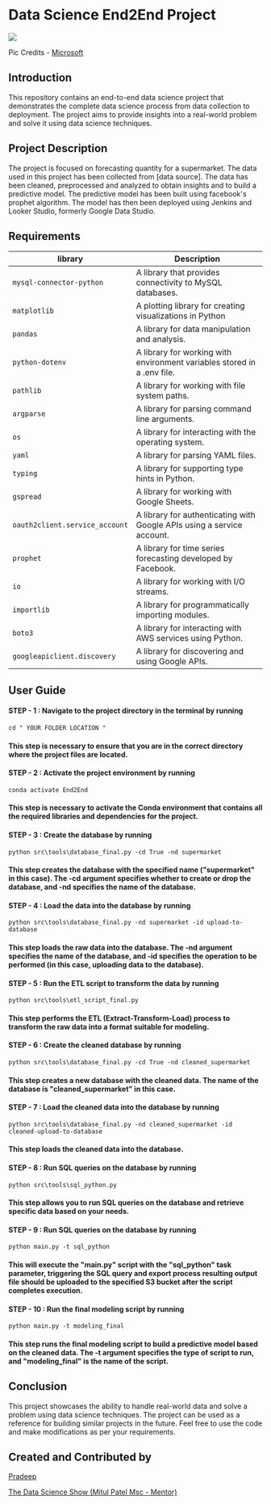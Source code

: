 # Data Science End2End Project

<p align="left">
    <img src="https://learn.microsoft.com/en-us/azure/architecture/data-science-process/media/lifecycle/tdsp-lifecycle2.png">

  Pic Credits - [Microsoft](https://learn.microsoft.com/en-us/azure/architecture/data-science-process/lifecycle)

## Introduction

This repository contains an end-to-end data science project that demonstrates the complete data science process from data collection to deployment. The project aims to provide insights into a real-world problem and solve it using data science techniques.

## Project Description

The project is focused on forecasting quantity for a supermarket. The data used in this project has been collected from [data source]. The data has been cleaned, preprocessed and analyzed to obtain insights and to build a predictive model. The predictive model has been built using facebook's prophet algorithm. The model has then been deployed using Jenkins and Looker Studio, formerly Google Data Studio.

## Requirements

| library | Description |
|---------| ----------- |
|`mysql-connector-python`| A library that provides connectivity to MySQL databases.|
|`matplotlib`| A plotting library for creating visualizations in Python|
|`pandas`| A library for data manipulation and analysis.|
`python-dotenv`| A library for working with environment variables stored in a .env file.
`pathlib`| A library for working with file system paths.
`argparse`| A library for parsing command line arguments.
`os`| A library for interacting with the operating system.
`yaml`| A library for parsing YAML files.
`typing`| A library for supporting type hints in Python.
`gspread`| A library for working with Google Sheets.
`oauth2client.service_account`| A library for authenticating with Google APIs using a service account.
`prophet`| A library for time series forecasting developed by Facebook.
`io`| A library for working with I/O streams.
`importlib`| A library for programmatically importing modules.
`boto3`| A library for interacting with AWS services using Python.
`googleapiclient.discovery`| A library for discovering and using Google APIs.

## User Guide

#### STEP - 1 : Navigate to the project directory in the terminal by running 

```cd " YOUR FOLDER LOCATION "``` 

#### This step is necessary to ensure that you are in the correct directory where the project files are located.

#### STEP - 2 : Activate the project environment by running 

```conda activate End2End``` 

#### This step is necessary to activate the Conda environment that contains all the required libraries and dependencies for the project.

#### STEP - 3 : Create the database by running 

```python src\tools\database_final.py -cd True -nd supermarket``` 

#### This step creates the database with the specified name ("supermarket" in this case). The -cd argument specifies whether to create or drop the database, and -nd specifies the name of the database.

#### STEP - 4 : Load the data into the database by running 

```python src\tools\database_final.py -nd supermarket -id upload-to-database```

#### This step loads the raw data into the database. The -nd argument specifies the name of the database, and -id specifies the operation to be performed (in this case, uploading data to the database).

#### STEP - 5 : Run the ETL script to transform the data by running 

```python src\tools\etl_script_final.py```

#### This step performs the ETL (Extract-Transform-Load) process to transform the raw data into a format suitable for modeling.

#### STEP - 6 : Create the cleaned database by running 

```python src\tools\database_final.py -cd True -nd cleaned_supermarket``` 

#### This step creates a new database with the cleaned data. The name of the database is "cleaned_supermarket" in this case.

#### STEP - 7 : Load the cleaned data into the database by running 

```python src\tools\database_final.py -nd cleaned_supermarket -id cleaned-upload-to-database``` 

#### This step loads the cleaned data into the database.

#### STEP - 8 : Run SQL queries on the database by running 

```python src\tools\sql_python.py``` 

#### This step allows you to run SQL queries on the database and retrieve specific data based on your needs.

#### STEP - 9 : Run SQL queries on the database by running 

```python main.py -t sql_python``` 

#### This will execute the "main.py" script with the "sql_python" task parameter, triggering the SQL query and export process resulting output file should be uploaded to the specified S3 bucket after the script completes execution.

#### STEP - 10 : Run the final modeling script by running 

```python main.py -t modeling_final``` 

#### This step runs the final modeling script to build a predictive model based on the cleaned data. The -t argument specifies the type of script to run, and "modeling_final" is the name of the script.

## Conclusion

This project showcases the ability to handle real-world data and solve a problem using data science techniques. The project can be used as a reference for building similar projects in the future. Feel free to use the code and make modifications as per your requirements.

## Created and Contributed by

[Pradeep](https://www.linkedin.com/in/pradeepchandra-reddy-s-c/)

[The Data Science Show (Mitul Patel Msc - Mentor)](https://www.linkedin.com/in/mitul-patel2393/)
